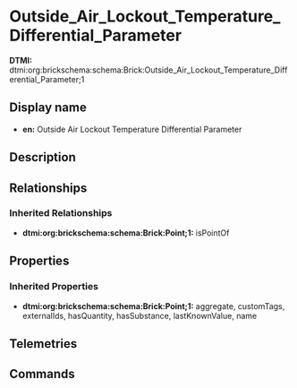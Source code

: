 # Outside_Air_Lockout_Temperature_Differential_Parameter
**DTMI:** dtmi:org:brickschema:schema:Brick:Outside_Air_Lockout_Temperature_Differential_Parameter;1
## Display name
- **en:** Outside Air Lockout Temperature Differential Parameter
## Description
## Relationships
### Inherited Relationships
* **dtmi:org:brickschema:schema:Brick:Point;1:** isPointOf
## Properties
### Inherited Properties
* **dtmi:org:brickschema:schema:Brick:Point;1:** aggregate, customTags, externalIds, hasQuantity, hasSubstance, lastKnownValue, name
## Telemetries
## Commands
